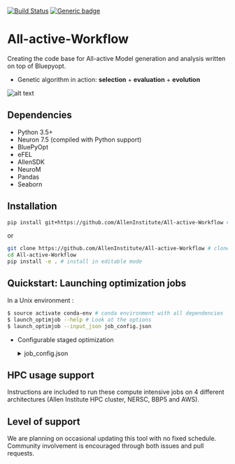 [![Build Status](https://travis-ci.com/anirban6908/All-active-Workflow.svg?token=93Twb9jDYFzVNoM9gSjr&branch=master)](https://travis-ci.com/anirban6908/All-active-Workflow)
[![Generic badge](https://img.shields.io/badge/License-Allen_Institute-yellow.svg)](https://alleninstitute.org/legal/terms-use/)


# All-active-Workflow
Creating the code base for All-active Model generation and analysis written on top of Bluepyopt.
* Genetic algorithm in action: **selection** + **evaluation** + **evolution**

![alt text](examples/visualization/animations/GA_evolution_animation/movie.gif "all-active model optimization") 

## Dependencies

* Python 3.5+
* Neuron 7.5 (compiled with Python support)
* BluePyOpt
* eFEL
* AllenSDK
* NeuroM
* Pandas
* Seaborn


## Installation
```bash
pip install git+https://github.com/AllenInstitute/All-active-Workflow # install directly from the repository
```
or
```bash
git clone https://github.com/AllenInstitute/All-active-Workflow # clone repository from github
cd All-active-Workflow
pip install -e . # install in editable mode
```


## Quickstart: Launching optimization jobs
In a Unix environment :
```bash
$ source activate conda-env # conda environment with all dependencies
$ launch_optimjob --help # Look at the options
$ launch_optimjob --input_json job_config.json
```

* Configurable staged optimization 
    <details> <summary>job_config.json</summary>

    ```json
    {
        "cty_config": {
            "cell_id": "483101699"
        },
        "job_config": {
            "highlevel_jobconfig": {
                "conda_env": "ateam_opt",
                "axon_type": "stub_axon",
                "data_source": "web",
                "ephys_dir": "ephys_data",
                "non_standard_nwb": false,
                "feature_stimtypes": [
                    "Long Square"
                ],
                "feature_names_path": "feature_set_all.json",
                "compiled_modfiles_dir": "x86_64",
                "job_dir": "483101699_benchmark_timeout"
            },
            "stage_jobconfig": [
                {
                    "stage_name": "Stage0",
                    "stage_stimtypes": [
                        "Long Square"
                    ],
                    "stage_features": "feature_set_stage0.json",
                    "stage_parameters": "param_bounds_stage0.json",
                    "filter_rule": "filter_feat_proto_passive",
                    "offspring_size": 512,
                    "max_ngen": 50,
                    "optim_config":{
                        "nengines": 256,
                        "nnodes": 16,
                        "qos": "celltypes",
                        "nprocs": 16,
                        "error_stream": "job.err",
                        "output_stream": "job.out",
                        "jobmem": "100g",
                        "jobtime": "5:00:00",
                        "ipyparallel": true,
                        "ipyparallel_db": "sqlitedb",
                        "main_script": "Optim_Main.py"
                    },
                    "analysis_config":{
                        "main_script": "analyze_stagejob.py"
                    },
                    "seed": [
                        1
                    ]
                },
                {
                    "stage_name": "Stage1",
                    "stage_stimtypes": [
                        "Long Square"
                    ],
                    "stage_features": "feature_set_stage1.json",
                    "stage_parameters": "param_bounds_stage1.json",
                    "filter_rule": "filter_feat_proto_passive",
                    "offspring_size": 512,
                    "max_ngen": 50,
                    "optim_config":{
                        "nengines": 256,
                        "nnodes": 16,
                        "qos": "celltypes",
                        "nprocs": 16,
                        "error_stream": "job.err",
                        "output_stream": "job.out",
                        "jobmem": "100g",
                        "jobtime": "5:00:00",
                        "ipyparallel": true,
                        "ipyparallel_db": "sqlitedb",
                        "main_script": "Optim_Main.py"
                    },
                    "analysis_config":{
                        "main_script": "analyze_stagejob.py"
                    },
                    "seed": [
                        1
                    ]
                },
                {
                    "stage_name": "Stage2",
                    "stage_stimtypes": [
                        "Long Square"
                    ],
                    "stage_features": "feature_set_stage2.json",
                    "stage_parameters": "param_bounds_stage2_mouse_spiny.json",
                    "filter_rule": "filter_feat_proto_active",
                    "AP_initiation_zone": "axon",
                    "offspring_size": 512,
                    "cp_backup_dir": "checkpoints_backup",
                    "max_ngen": 200,
                    "optim_config":{
                        "nengines": 256,
                        "nnodes": 16,
                        "qos": "celltypes",
                        "nprocs": 16,
                        "error_stream": "job.err",
                        "output_stream": "job.out",
                        "jobmem": "150g",
                        "jobtime": "12:00:00",
                        "ipyparallel": true,
                        "ipyparallel_db": "sqlitedb",
                        "main_script": "Optim_Main.py"
                    },
                    "analysis_config":{
                        "main_script": "analyze_stagejob.py",
                        "ipyparallel": true,
                        "ipyparallel_db": "nodb",
                        "error_stream": "analysis.err",
                        "output_stream": "analysis.out",
                        "nengines": 40,
                        "nnodes": 4,
                        "nprocs": 10,
                        "jobtime": "10:00:00",
                        "jobmem": "100g",
                        "qos": "celltypes"
                    },
                    "seed": [
                        1,
                        2,
                        3,
                        4
                    ],
                    "run_hof_analysis": true,
                    "run_peri_comparison": false,
                    "depol_block_check": true,
                    "add_fi_kink": true,
                    "calc_model_perf": true,
                    "model_postprocess": true,
                    "calc_time_statistics": true,
                    "timeout": 300,
                    "hoc_export": true
                }
            ]
        }
    }

    ```
    </details>

## HPC usage support
Instructions are included to run these compute intensive jobs on 4 different architectures (Allen Institute HPC cluster, NERSC, BBP5 and AWS).


## Level of support

We are planning on occasional updating this tool with no fixed schedule. Community involvement is encouraged through both issues and pull requests.

